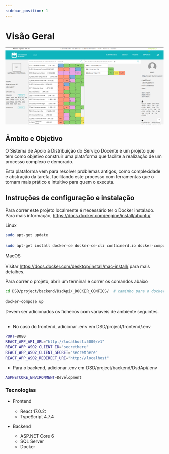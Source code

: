 ```yaml
---
sidebar_position: 1
---
```


# Visão Geral

![Homepage](./funcionalidades/homepage.png)

## Âmbito e Objetivo

O Sistema de Apoio à Distribuição do Serviço Docente é um projeto que tem como objetivo construir uma plataforma que facilite a realização de um processo complexo e demorado.

Esta plataforma vem para resolver problemas antigos, como complexidade e abstração da tarefa, facilitando este processo com ferramentas que o tornam mais prático e intuitivo para quem o executa.

## Instruções de configuração e instalação

Para correr este projeto localmente é necessário ter o Docker instalado.
Para mais informação, https://docs.docker.com/engine/install/ubuntu/

Linux
```bash
sudo apt-get update

sudo apt-get install docker-ce docker-ce-cli containerd.io docker-compose-plugin
```

MacOS <br></br>
Visitar https://docs.docker.com/desktop/install/mac-install/ para mais detalhes.

Para correr o projeto, abrir um terminal e correr os comandos abaixo
```bash
cd DSD/project/backend/DsdApi/_DOCKER_CONFIGS/  # caminho para o docker-compose

docker-compose up
```

Devem ser adicionados os ficheiros com variáveis de ambiente seguintes. <br></br>
- No caso do frontend, adicionar .env em DSD/project/frontend/.env
```bash
PORT=8080
REACT_APP_API_URL="http://localhost:5000/v1"
REACT_APP_WSO2_CLIENT_ID="secrethere"
REACT_APP_WSO2_CLIENT_SECRET="secrethere"
REACT_APP_WSO2_REDIRECT_URI="http://localhost"
```

- Para o backend, adicionar .env em DSD/project/backend/DsdApi/.env
```bash
ASPNETCORE_ENVIRONMENT=Development
```

### Tecnologias
- Frontend
  - React 17.0.2:
  - TypeScript 4.7.4

- Backend
  - ASP.NET Core 6
  - SQL Server
  - Docker